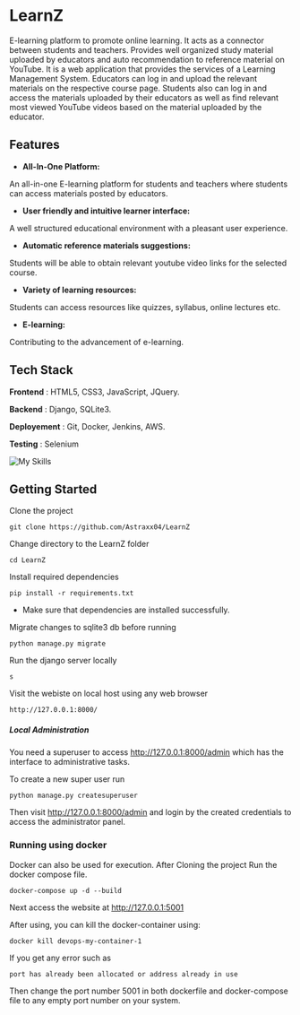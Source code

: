 # LearnZ 
E-learning platform to promote online learning. It acts as a connector between students and teachers. Provides well organized study material uploaded by educators and auto recommendation to reference material on YouTube. It is a web application that provides the services of a Learning Management System. Educators can log in and upload the relevant materials on the respective course page. Students also can log in and access the materials uploaded by their educators as well as find relevant most viewed YouTube videos based on the material uploaded by the educator.

## Features

- <b>All-In-One Platform:</b> 


An all-in-one E-learning platform for students and teachers where students can access materials posted by educators.
- <b>User friendly and intuitive learner interface:</b> 


A well structured educational environment with a pleasant user experience. 
- <b>Automatic reference materials suggestions:</b> 


Students will be able to obtain relevant youtube video links for the selected course.
- <b>Variety of learning resources:</b> 


Students can access resources like quizzes, syllabus, online lectures etc.
- <b>E-learning:</b>


Contributing to the advancement of e-learning.

## Tech Stack

**Frontend** : HTML5, CSS3, JavaScript, JQuery.

**Backend** : Django, SQLite3.

**Deployement** : Git, Docker, Jenkins, AWS.

**Testing** : Selenium


![My Skills](https://skills.thijs.gg/icons?i=html,css,js,jquery,django,python,sqlite,git,docker,jenkins,aws,selenium&perline=3)

## Getting Started 

Clone the project

```
git clone https://github.com/Astraxx04/LearnZ
```

Change directory to the LearnZ folder

```
cd LearnZ
```

Install required dependencies 

```
pip install -r requirements.txt 
```
- Make sure that dependencies are installed successfully.

Migrate changes to sqlite3 db before running

```
python manage.py migrate
```

Run the django server locally

```
s
```

Visit the webiste on local host using any web browser

```
http://127.0.0.1:8000/
```

##### Local Administration

You need a superuser to access http://127.0.0.1:8000/admin which has the interface to administrative tasks.

To create a new super user run

```
python manage.py createsuperuser
```

Then visit http://127.0.0.1:8000/admin and login by the created credentials to access the administrator panel.

### Running using docker
Docker can also be used for execution. After Cloning the project Run the docker compose file.
```
docker-compose up -d --build 
```
Next access the website at http://127.0.0.1:5001

After using, you can kill the docker-container using:
```
docker kill devops-my-container-1 
```
If you get any error such as 
```
port has already been allocated or address already in use
```
Then change the port number 5001 in both dockerfile and docker-compose file to any empty port number on your system. 
